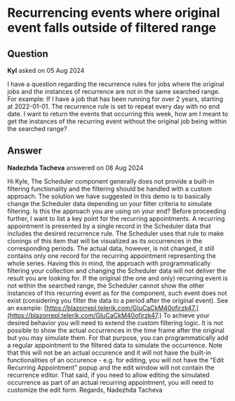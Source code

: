 # Recurrencing events where original event falls outside of filtered range

## Question

**Kyl** asked on 05 Aug 2024

I have a question regarding the recurrence rules for jobs where the original jobs and the instances of recurrence are not in the same searched range. For example: If I have a job that has been running for over 2 years, starting at 2022-01-01. The recurrence rule is set to repeat every day with no end date. I want to return the events that occurring this week, how am I meant to get the instances of the recurring event without the original job being within the searched range?

## Answer

**Nadezhda Tacheva** answered on 08 Aug 2024

Hi Kyle, The Scheduler component generally does not provide a built-in filtering functionality and the filtering should be handled with a custom approach. The solution we have suggested in this demo is to basically change the Scheduler data depending on your filter criteria to simulate filtering. Is this the approach you are using on your end? Before proceeding further, I want to list a key point for the recurring appointments. A recurring appointment is presented by a single record in the Scheduler data that includes the desired recurrence rule. The Scheduler uses that rule to make clonings of this item that will be visualized as its occurrences in the corresponding periods. The actual data, however, is not changed, it still contains only one record for the recurring appointment representing the whole series. Having this in mind, the approach with programmatically filtering your collection and changing the Scheduler data will not deliver the result you are looking for. If the original (the one and only) recurring event is not within the searched range, the Scheduler cannot show the other instances of this recurring event as for the component, such event does not exist (considering you filter the data to a period after the original event). See an example: [https://blazorrepl.telerik.com/GIuCaCkM40ofirzk47.](https://blazorrepl.telerik.com/GIuCaCkM40ofirzk47.) To achieve your desired behavior you will need to extend the custom filtering logic. It is not possible to show the actual occurrences in the time frame after the original but you may simulate them. For that purpose, you can programmatically add a regular appointment to the filtered data to simulate the occurrence. Note that this will not be an actual occurence and it will not have the built-in functionalities of an occurence - e.g. for editing, you will not have the "Edit Recurring Appointment" popup and the edit window will not contain the recurrence editor. That said, if you need to allow editing the simulated occurrence as part of an actual recurring appointment, you will need to customize the edit form. Regards, Nadezhda Tacheva
